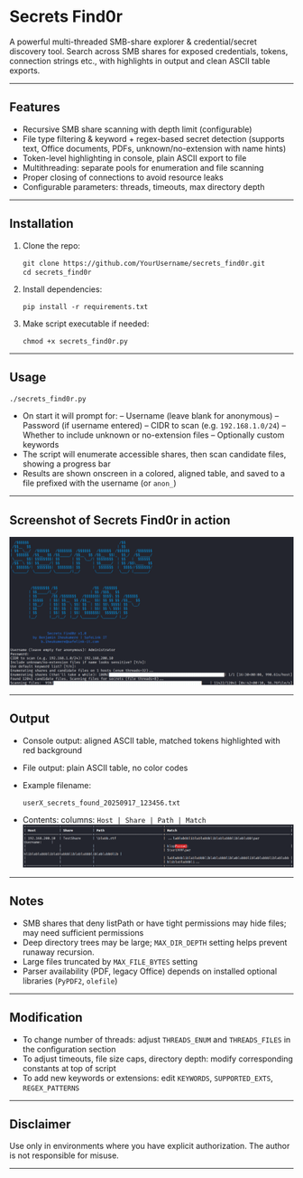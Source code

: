 # Secrets Find0r

A powerful multi-threaded SMB-share explorer & credential/secret discovery tool. Search across SMB shares for exposed credentials, tokens, connection strings etc., with highlights in output and clean ASCII table exports.

---

## Features

* Recursive SMB share scanning with depth limit (configurable)
* File type filtering & keyword + regex-based secret detection (supports text, Office documents, PDFs, unknown/no-extension with name hints)
* Token-level highlighting in console, plain ASCII export to file
* Multithreading: separate pools for enumeration and file scanning
* Proper closing of connections to avoid resource leaks
* Configurable parameters: threads, timeouts, max directory depth

---

## Installation

1. Clone the repo:

   ```
   git clone https://github.com/YourUsername/secrets_find0r.git
   cd secrets_find0r
   ```
2. Install dependencies:

   ```
   pip install -r requirements.txt
   ```
   
3. Make script executable if needed:

   ```
   chmod +x secrets_find0r.py
   ```

---

## Usage

```
./secrets_find0r.py
```

* On start it will prompt for:
  – Username (leave blank for anonymous)
  – Password (if username entered)
  – CIDR to scan (e.g. `192.168.1.0/24`)
  – Whether to include unknown or no-extension files
  – Optionally custom keywords
* The script will enumerate accessible shares, then scan candidate files, showing a progress bar
* Results are shown onscreen in a colored, aligned table, and saved to a file prefixed with the username (or `anon_`)

---

## Screenshot of Secrets Find0r in action
![Secrets Find0r in action](secrets_find0r_scanning.png)

---

## Output

* Console output: aligned ASCII table, matched tokens highlighted with red background
* File output: plain ASCII table, no color codes
* Example filename:

  ```
  userX_secrets_found_20250917_123456.txt
  ```
* Contents: columns: `Host | Share | Path | Match`
![Secrets Find0r in Demo-Output](secrets_find0r_output.png)

---

## Notes

* SMB shares that deny listPath or have tight permissions may hide files; may need sufficient permissions
* Deep directory trees may be large; `MAX_DIR_DEPTH` setting helps prevent runaway recursion.
* Large files truncated by `MAX_FILE_BYTES` setting
* Parser availability (PDF, legacy Office) depends on installed optional libraries (`PyPDF2`, `olefile`)

---

## Modification

* To change number of threads: adjust `THREADS_ENUM` and `THREADS_FILES` in the configuration section
* To adjust timeouts, file size caps, directory depth: modify corresponding constants at top of script
* To add new keywords or extensions: edit `KEYWORDS`, `SUPPORTED_EXTS`, `REGEX_PATTERNS`

---

## Disclaimer

Use only in environments where you have explicit authorization. The author is not responsible for misuse.

---
